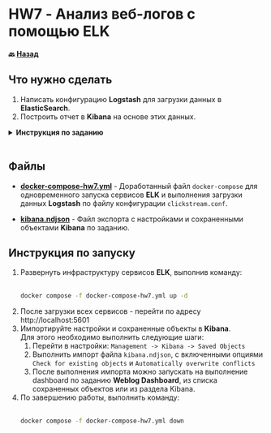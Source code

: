 # HW7 - Анализ веб-логов с помощью ELK

**:back: [Назад](/../../)**

## Что нужно сделать
1. Написать конфигурацию **Logstash** для загрузки данных в **ElasticSearch**.
2. Построить отчет в **Kibana** на основе этих данных.

<details><summary><strong>Инструкция по заданию</strong></summary><br>

### Инструкция
1. Клонируйте репозиторий [elk_demo](https://github.com/Gorini4/elk_demo)
2. Зайдите в эту директорию и разверните инфраструктуру, выполнив команду:<br><br>
    ```Bash 
    docker-compose up
    ```
3. Отредактируйте файл `clickstream.conf`
4. Загрузите данные веб-логов, выполнив команду:<br><br>
    ```Bash 
    ./load_data.sh
    ```
5. Перейдите по адресу http://localhost:5601 и создайте отчет (dashboard), показывающий распределение запросов с разными кодами ответов (status_code) по времени

### Подсказки
- Пример конфигурации можно подсмотреть [здесь](https://dzone.com/articles/logstash-elasticsearch-and)
- Для добавления данных в Kibana нужно сначала создать Index Pattern, по которому будут подгружаться индексы из ES
</details>
<br>

## Файлы
* **[docker-compose-hw7.yml](docker-compose-hw7.yml)** - Доработанный файл `docker-compose` для одновременного запуска сервисов **ELK** и выполнения загрузки данных **Logstash** по файлу конфигурации `clickstream.conf`.

* **[kibana.ndjson](kibana.ndjson)** - Файл экспорта с настройками и сохраненными объектами **Kibana** по заданию.


## Инструкция по запуску 
1. Развернуть инфраструктуру сервисов **ELK**, выполнив команду:<br><br>
    ```Bash 
    docker compose -f docker-compose-hw7.yml up -d
    ```
2. После загрузки всех сервисов - перейти по адресу http://localhost:5601
3. Импортируйте настройки и сохраненные объекты в **Kibana**.<br>
    Для этого необходимо выполнить следующие шаги:
    1. Перейти в настройки: `Management -> Kibana -> Saved Objects`
    2. Выполнить импорт файла `kibana.ndjson`, с включенными опциями `Check for existing objects` и `Automatically overwrite conflicts`
    3. После выполнения импорта можно запускать на выполнение dashboard по заданию **Weblog Dashboard**, из списка сохраненных объектов или из раздела Kibana.
4. По завершению работы, выполнить команду:<br><br>
    ```Bash 
    docker compose -f docker-compose-hw7.yml down
    ```
